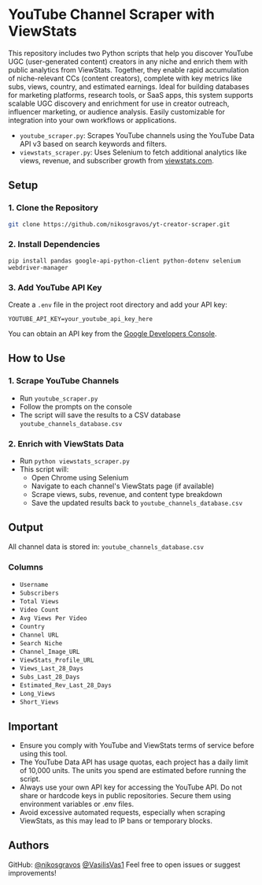 
# YouTube Channel Scraper with ViewStats

This repository includes two Python scripts that help you discover YouTube UGC (user-generated content) creators in any niche and enrich them with public analytics from ViewStats. Together, they enable rapid accumulation of niche-relevant CCs (content creators), complete with key metrics like subs, views, country, and estimated earnings. Ideal for building databases for marketing platforms, research tools, or SaaS apps, this system supports scalable UGC discovery and enrichment for use in creator outreach, influencer marketing, or audience analysis. Easily customizable for integration into your own workflows or applications.

* `youtube_scraper.py`: Scrapes YouTube channels using the YouTube Data API v3 based on search keywords and filters.
* `viewstats_scraper.py`: Uses Selenium to fetch additional analytics like views, revenue, and subscriber growth from [viewstats.com](https://www.viewstats.com).

## Setup

### 1. Clone the Repository

```bash
git clone https://github.com/nikosgravos/yt-creator-scraper.git
```

### 2. Install Dependencies

```
pip install pandas google-api-python-client python-dotenv selenium webdriver-manager
```

### 3. Add YouTube API Key

Create a `.env` file in the project root directory and add your API key:

```env
YOUTUBE_API_KEY=your_youtube_api_key_here
```

You can obtain an API key from the [Google Developers Console](https://console.developers.google.com/).

## How to Use

### 1. Scrape YouTube Channels

* Run `youtube_scraper.py`
* Follow the prompts on the console
* The script will save the results to a CSV database `youtube_channels_database.csv`

### 2. Enrich with ViewStats Data

* Run `python viewstats_scraper.py`
* This script will:
  * Open Chrome using Selenium
  * Navigate to each channel's ViewStats page (if available)
  * Scrape views, subs, revenue, and content type breakdown
  * Save the updated results back to `youtube_channels_database.csv`

## Output

All channel data is stored in: `youtube_channels_database.csv`

### Columns

* `Username`
* `Subscribers`
* `Total Views`
* `Video Count`
* `Avg Views Per Video`
* `Country`
* `Channel URL`
* `Search Niche`
* `Channel_Image_URL`
* `ViewStats_Profile_URL`
* `Views_Last_28_Days`
* `Subs_Last_28_Days`
* `Estimated_Rev_Last_28_Days`
* `Long_Views`
* `Short_Views`

## Important

* Ensure you comply with YouTube and ViewStats terms of service before using this tool.
* The YouTube Data API has usage quotas, each project has a daily limit of 10,000 units. The units you spend are estimated before running the script.
* Always use your own API key for accessing the YouTube API. Do not share or hardcode keys in public repositories. Secure them using environment variables or .env files.
* Avoid excessive automated requests, especially when scraping ViewStats, as this may lead to IP bans or temporary blocks.


## Authors

GitHub: [@nikosgravos](https://github.com/nikosgravos)
[@VasilisVas1](https://github.com/VasilisVas1)
Feel free to open issues or suggest improvements!

